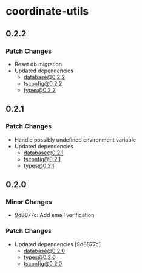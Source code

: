 # coordinate-utils

## 0.2.2

### Patch Changes

- Reset db migration
- Updated dependencies
  - database@0.2.2
  - tsconfig@0.2.2
  - types@0.2.2

## 0.2.1

### Patch Changes

- Handle possibly undefined environment variable
- Updated dependencies
  - database@0.2.1
  - tsconfig@0.2.1
  - types@0.2.1

## 0.2.0

### Minor Changes

- 9d8877c: Add email verification

### Patch Changes

- Updated dependencies [9d8877c]
  - database@0.2.0
  - types@0.2.0
  - tsconfig@0.2.0
